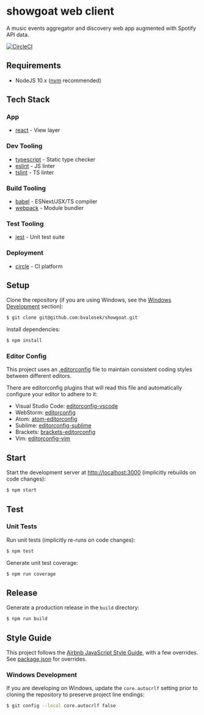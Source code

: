 # showgoat web client

A music events aggregator and discovery web app augmented with Spotify API data.

[![CircleCI](https://circleci.com/gh/bvalosek/showgoat.svg?style=shield&circle-token=7c646acac0c7a518309d325b24597b5d320d496b)](https://circleci.com/gh/bvalosek/showgoat)


## Requirements

+ NodeJS 10.x ([nvm](https://github.com/creationix/nvm) recommended)

## Tech Stack

### App

* [react](https://facebook.github.io/react/) - View layer

### Dev Tooling

* [typescript](https://www.typescriptlang.org/) - Static type checker
* [eslint](https://eslint.org/) - JS linter
* [tslint](https://palantir.github.io/tslint/) - TS linter

### Build Tooling

* [babel](https://babeljs.io/) - ESNext/JSX/TS compiler
* [webpack](https://webpack.github.io/) - Module bundler

### Test Tooling

* [jest](https://facebook.github.io/jest/) - Unit test suite

### Deployment

* [circle](https://circleci.com) - CI platform

## Setup

Clone the repository (if you are using Windows, see the [Windows Development](#windows-development) section):

```sh
$ git clone git@github.com:bvalosek/showgoat.git
```

Install dependencies:

```sh
$ npm install
```

### Editor Config

This project uses an [.editorconfig](https://github.com/wellsmith/phoenix-portal-ui/blob/develop/.editorconfig) file to maintain consistent coding styles between different editors.

There are editorconfig plugins that will read this file and automatically configure your editor to adhere to it:

+ Visual Studio Code: [editorconfig-vscode](https://github.com/editorconfig/editorconfig-vscode)
+ WebStorm: [editorconfig](https://plugins.jetbrains.com/plugin/7294-editorconfig)
+ Atom: [atom-editorconfig](https://github.com/sindresorhus/atom-editorconfig)
+ Sublime: [editorconfig-sublime](https://github.com/sindresorhus/editorconfig-sublime)
+ Brackets: [brackets-editorconfig](https://github.com/kidwm/brackets-editorconfig)
+ Vim: [editorconfig-vim](https://github.com/editorconfig/editorconfig-vim)

## Start

Start the development server at [http://localhost:3000](http://localhost:3000) (implicitly rebuilds on code changes):

```sh
$ npm start
```

## Test

### Unit Tests

Run unit tests (implicitly re-runs on code changes):

```sh
$ npm test
```

Generate unit test coverage:

```sh
$ npm run coverage
```

## Release

Generate a production release in the `build` directory:

```sh
$ npm run build
```

## Style Guide

This project follows the [Airbnb JavaScript Style Guide](https://github.com/airbnb/javascript#airbnb-javascript-style-guide-), with a few overrides. See [package.json](./package.json) for overrides.

### Windows Development

If you are developing on Windows, update the `core.autocrlf` setting prior to cloning the repository to preserve project line endings:

```sh
$ git config --local core.autocrlf false
```

